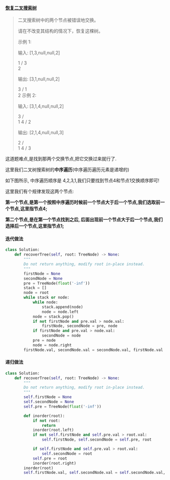 #### [ 恢复二叉搜索树](https://leetcode-cn.com/problems/recover-binary-search-tree/)

> 二叉搜索树中的两个节点被错误地交换。
>
> 请在不改变其结构的情况下，恢复这棵树。
>
> 示例 1:
>
> 输入: [1,3,null,null,2]
>
>    1
>   /
>  3
>   \
>    2
>
> 输出: [3,1,null,null,2]
>
>    3
>   /
>  1
>   \
>    2
> 示例 2:
>
> 输入: [3,1,4,null,null,2]
>
>   3
>  / \
> 1   4
>    /
>   2
>
> 输出: [2,1,4,null,null,3]
>
>   2
>  / \
> 1   4
>    /
>   3

这道题难点,是找到那两个交换节点,把它交换过来就行了.

这里我们二叉树搜索树的**中序遍历**(中序遍历遍历元素是递增的)

如下图所示, 中序遍历顺序是 4,2,3,1,我们只要找到节点4和节点1交换顺序即可!

这里我们有个规律发现这两个节点:

**第一个节点,是第一个按照中序遍历时候前一个节点大于后一个节点,我们选取前一个节点,这里指节点4;**

**第二个节点,是在第一个节点找到之后, 后面出现前一个节点大于后一个节点,我们选择后一个节点,这里指节点1;**

#### 迭代做法

```python
class Solution:
    def recoverTree(self, root: TreeNode) -> None:
        """
        Do not return anything, modify root in-place instead.
        """
        firstNode = None
        secondNode = None
        pre = TreeNode(float('-inf'))
        stack = []
        node = root
        while stack or node:
            while node:
                stack.append(node)
                node = node.left
            node = stack.pop()
            if not firstNode and pre.val > node.val:
                firstNode, secondNode = pre, node
            if firstNode and pre.val > node.val:
                secondNode = node
            pre = node
            node = node.right
        firstNode.val, secondNode.val = secondNode.val, firstNode.val
```

#### 递归做法

```python
class Solution:
    def recoverTree(self, root: TreeNode) -> None:
        """
        Do not return anything, modify root in-place instead.
        """
        self.firstNode = None
        self.secondNode = None
        self.pre = TreeNode(float('-inf'))

        def inorder(root):
            if not root:
                return
            inorder(root.left)
            if not self.firstNode and self.pre.val > root.val:
                self.firstNode, self.secondNode = self.pre, root

            if self.firstNode and self.pre.val > root.val:
                self.secondNode = root
            self.pre = root
            inorder(root.right)
        inorder(root)
        self.firstNode.val, self.secondNode.val = self.secondNode.val, self.firstNode.val
```

